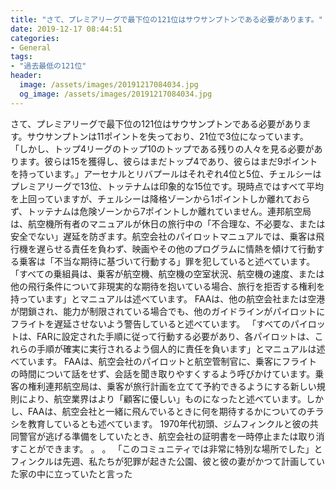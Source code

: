 ```yaml
---
title: "さて、プレミアリーグで最下位の121位はサウサンプトンである必要があります。"
date: 2019-12-17 08:44:51
categories:
- General
tags:
- "過去最低の121位"
header:
  image: /assets/images/20191217084034.jpg
  og_image: /assets/images/20191217084034.jpg
---
```


さて、プレミアリーグで最下位の121位はサウサンプトンである必要があります。サウサンプトンは11ポイントを失っており、21位で3位になっています。 「しかし、トップ4リーグのトップ10のトップである残りの人々を見る必要があります。彼らは15を獲得し、彼らはまだトップ4であり、彼らはまだ9ポイントを持っています。」アーセナルとリバプールはそれぞれ4位と5位、チェルシーはプレミアリーグで13位、トッテナムは印象的な15位です。現時点ではすべて平均を上回っていますが、チェルシーは降格ゾーンから1ポイントしか離れておらず、トッテナムは危険ゾーンから7ポイントしか離れていません。連邦航空局は、航空機所有者のマニュアルが休日の旅行中の「不合理な、不必要な、または安全でない」遅延を防ぎます。航空会社のパイロットマニュアルでは、乗客は飛行機を遅らせる責任を負わず、映画やその他のプログラムに情熱を傾けて行動する乗客は「不当な期待に基づいて行動する」罪を犯していると述べています。 「すべての乗組員は、乗客が航空機、航空機の空室状況、航空機の速度、または他の飛行条件について非現実的な期待を抱いている場合、旅行を拒否する権利を持っています」とマニュアルは述べています。 FAAは、他の航空会社または空港が閉鎖され、能力が制限されている場合でも、他のガイドラインがパイロットにフライトを遅延させないよう警告していると述べています。 「すべてのパイロットは、FARに設定された手順に従って行動する必要があり、各パイロットは、これらの手順が確実に実行されるよう個人的に責任を負います」とマニュアルは述べています。 FAAは、航空会社のパイロットと航空管制官に、乗客にフライトの時間について話をせず、会話を聞き取りやすくするよう呼びかけています。乗客の権利連邦航空局は、乗客が旅行計画を立てて予約できるようにする新しい規則により、航空業界はより「顧客に優しい」ものになったと述べています。しかし、FAAは、航空会社と一緒に飛んでいるときに何を期待するかについてのチラシを教育しているとも述べています。 1970年代初頭、ジムフィンクルと彼の共同警官が逃げる準備をしていたとき、航空会社の証明書を一時停止または取り消すことができます。 。 。 「このコミュニティでは非常に特別な場所でした」とフィンクルは先週、私たちが犯罪が起きた公園、彼と彼の妻がかつて計画していた家の中に立っていたと言った
